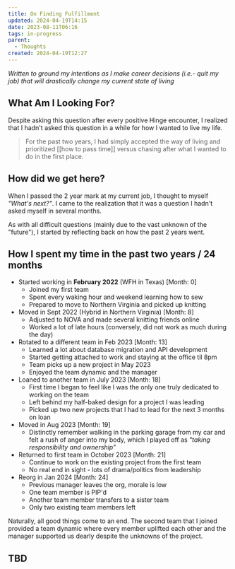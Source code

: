 ```yaml
---
title: On Finding Fulfillment
updated: 2024-04-19T14:15
date: 2023-08-11T06:16
tags: in-progress
parent:
  - Thoughts
created: 2024-04-19T12:27
---
```


_Written to ground my intentions as I make career decisions (i.e.- quit my job) that will drastically change my current state of living_

## What Am I Looking For? ##
Despite asking this question after every positive Hinge encounter, I realized that I hadn't asked this question in a while for how I wanted to live my life.

> For the past two years, I had simply accepted the way of living and prioritized [[how to pass time]] versus chasing after what I wanted to do in the first place.

## How did we get here? ##

When I passed the 2 year mark at my current job, I thought to myself _"What's next?"_. I came to the realization that it was a question I hadn't asked myself in several months. 

As with all difficult questions (mainly due to the vast unknown of the "future"), I started by reflecting back on how the past 2 years went.

## How I spent my time in the past two years / 24 months ##
- Started working in **February 2022** (WFH in Texas) [Month: 0]
	- Joined my first team
	- Spent every waking hour and weekend learning how to sew
	- Prepared to move to Northern Virginia and picked up knitting
- Moved in Sept 2022 (Hybrid in Northern Virginia) [Month: 8]
	- Adjusted to NOVA and made several knitting friends online
	- Worked a lot of late hours (conversely, did not work as much during the day)
- Rotated to a different team in Feb 2023 [Month: 13]
	- Learned a lot about database migration and API development
	- Started getting attached to work and staying at the office til 8pm
	- Team picks up a new project in May 2023
	- Enjoyed the team dynamic and the manager
- Loaned to another team in July 2023 [Month: 18]
	- First time I began to feel like I was the only one truly dedicated to working on the team
	- Left behind my half-baked design for a project I was leading
	- Picked up two new projects that I had to lead for the next 3 months on loan
- Moved in Aug 2023 [Month: 19]
	- Distinctly remember walking in the parking garage from my car and felt a rush of anger into my body, which I played off as *"taking responsibility and ownership"*
- Returned to first team in October 2023 [Month: 21]
	- Continue to work on the existing project from the first team
	- No real end in sight - lots of drama/politics from leadership
- Reorg in Jan 2024 [Month: 24]
	- Previous manager leaves the org, morale is low
	- One team member is PIP'd
	- Another team member transfers to a sister team
	- Only two existing team members left

Naturally, all good things come to an end. The second team that I joined provided a team dynamic where every member uplifted each other and the manager supported us dearly despite the unknowns of the project.

## TBD ##
